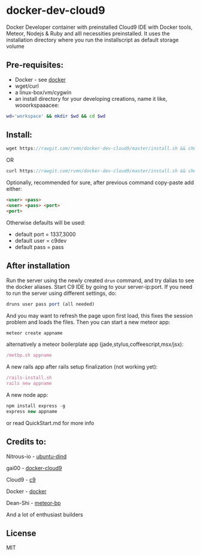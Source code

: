 docker-dev-cloud9
=================

Docker Developer container with preinstalled Cloud9 IDE with Docker tools, Meteor, Nodejs & Ruby and alll necessities preinstalled.
It uses the installation directory where you run the installscript as default storage volume

Pre-requisites:
----
  - Docker  - see [docker]
  - wget/curl
  - a linux-box/vm/cygwin
  - an install directory for your developing creations, name it like, wooorkspaaacee: 
```sh
wd='workspace' && mkdir $wd && cd $wd
```

Install:
----
```js
wget https://rawgit.com/rvmn/docker-dev-cloud9/master/install.sh && chmod +x install.sh && ./install.sh
```
OR
```js
curl https://rawgit.com/rvmn/docker-dev-cloud9/master/install.sh && chmod +x install.sh && ./install.sh
```
Optionally, recommended for sure, after previous command copy-paste add either:
```html
<user> <pass>
<user> <pass> <port>
<port> 

```
Otherwise defaults will be used:
- default port = 1337,3000
- default user = c9dev
- default pass = pass


After installation
------
Run the server using the newly created ``` drun ``` command, and try dalias to see the docker aliases. Start C9 IDE by going to your server-ip:port.
If you need to run the server using different settings, do:
```js
druns user pass port (all needed)
``` 
And you may want to refresh the page upon first load, this fixes the session problem and loads the files.
Then you can start a new meteor app:
```js
meteor create appname
```
alternatively a meteor boilerplate app (jade,stylus,coffeescript,msx/jsx):
```js
/metbp.sh appname
```
A new rails app after rails setup finalization (not working yet):
```js
/rails-install.sh
rails new appname
```
A new node app:
```js
npm install express -g
express new appname
```
or read QuickStart.md for more info

Credits to:
----
Nitrous-io - [ubuntu-dind]

gai00  - [docker-cloud9]

Cloud9 - [c9]

Docker - [docker]

Dean-Shi - [meteor-bp]

And a lot of enthusiast builders

License
----

MIT

[ubuntu-dind]:https://github.com/nitrous-io/ubuntu-dind
[docker-cloud9]:https://github.com/gai00/docker-cloud9
[mongohq]:https://www.mongohq.com/
[c9]:http://cloud9.io
[docker]:http://docker.io
[meteor-bp]:https://github.com/Dean-Shi/Meteor-Boilerplate.git